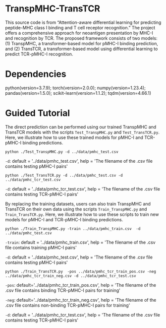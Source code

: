 # TranspMHC-TransTCR

This source code is from “Attention-aware differential learning for predicting peptide-MHC class I binding and T cell receptor recognition.” The project offers a comprehensive approach for neoantigen presentation by MHC-I and recognition by TCR. The proposed framework consists of two models: (1) TranspMHC, a transformer-based model for pMHC-I binding prediction, and (2) TransTCR, a transformer-based model using differential learning to predict TCR-pMHC-I recognition.


# Dependencies
python(version=3.7.9); torch(version=2.0.0); numpy(version=1.23.4); pandas(version=1.5.0); scikit-learn(version=1.1.2); tqdm(version=4.66.1)  


# Guided Tutorial

The direct prediction can be performed using our trained TranspMHC and TransTCR models with the scripts ```Test_TranspMHC.py``` and ```Test_TransTCR.py```. 
Here, we illustrate how to use these trained models for pMHC-I and TCR-pMHC-I binding predictions.

```
python ./Test_TranspMHC.py -d ../data/pmhc_test.csv
```
```-d```: default = '../data/pmhc_test.csv', help = 'The filename of the .csv file contains testing pMHC-I pairs'
```
python ./Test_TransTCR.py -d ../data/pmhc_test.csv -d ../data/pmhc_tcr_test.csv
```
```-d```: default = '../data/pmhc_tcr_test.csv',  help = 'The filename of the .csv file contains testing TCR-pMHC-I pairs'

By replacing the training datasets, users can also train TranspMHC and TransTCR on their own data using the scripts ```Train_TranspMHC.py``` and ```Train_TransTCR.py```. 
Here, we illustrate how to use these scripts to train new models for pMHC-I and TCR-pMHC-I binding predictions.

```
python ./Train_TranspMHC.py -train ../data/pmhc_train.csv  -d ../data/pmhc_test.csv
```
```-train```: default = '../data/pmhc_train.csv', help = 'The filename of the .csv file contains training pMHC-I pairs'

```-d```: default = '../data/pmhc_test.csv', help = 'The filename of the .csv file contains testing pMHC-I pairs'
```
python ./Train_TransTCR.py  -pos ../data/pmhc_tcr_train_pos.csv -neg ../data/pmhc_tcr_train_neg.csv -d ../data/pmhc_tcr_test.csv
```
```-pos```: default='../data/pmhc_tcr_train_pos.csv', help = 'The filename of the .csv file contains binding TCR-pMHC-I pairs for training'

```-neg```: default='../data/pmhc_tcr_train_neg.csv', help = 'The filename of the .csv file contains non-binding TCR-pMHC-I pairs for training'

```-d```: default = '../data/pmhc_tcr_test.csv',  help = 'The filename of the .csv file contains testing TCR-pMHC-I pairs'

